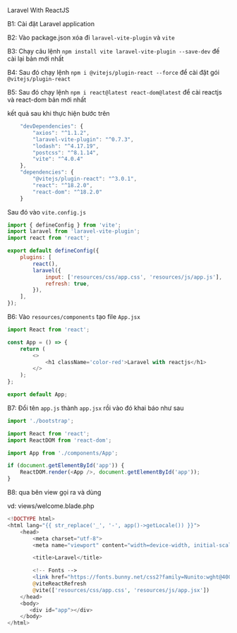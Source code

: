 Laravel With ReactJS

B1: Cài đặt Laravel application

B2: Vào package.json xóa đi `laravel-vite-plugin` và `vite`

B3: Chạy câu lệnh `npm install vite laravel-vite-plugin --save-dev` đế cài lại bản mới nhất

B4: Sau đó chạy lệnh `npm i @vitejs/plugin-react --force` để cài đặt gói `@vitejs/plugin-react`

B5: Sau đó chạy lệnh `npm i react@latest react-dom@latest` để cài reactjs và react-dom bản mới nhất

kết quả sau khi thực hiện bước trên

```js
    "devDependencies": {
        "axios": "^1.1.2",
        "laravel-vite-plugin": "^0.7.3",
        "lodash": "^4.17.19",
        "postcss": "^8.1.14",
        "vite": "^4.0.4"
    },
    "dependencies": {
        "@vitejs/plugin-react": "^3.0.1",
        "react": "^18.2.0",
        "react-dom": "^18.2.0"
    }
```

Sau đó vào `vite.config.js`

```js
import { defineConfig } from 'vite';
import laravel from 'laravel-vite-plugin';
import react from 'react';

export default defineConfig({
    plugins: [
        react(),
        laravel({
            input: ['resources/css/app.css', 'resources/js/app.js'],
            refresh: true,
        }),
    ],
});

```

B6: Vào `resources/components` tạo file `App.jsx`

```js
import React from 'react';

const App = () => {
    return (
        <>
            <h1 className='color-red'>Laravel with reactjs</h1>
        </>
    );
};

export default App;
```

B7: Đổi tên `app.js` thành `app.jsx` rồi vào đó khai báo như sau

```js
import './bootstrap';

import React from 'react';
import ReactDOM from 'react-dom';

import App from './components/App';

if (document.getElementById('app')) {
    ReactDOM.render(<App />, document.getElementById('app'));
}
```

B8: qua bên view gọi ra và dùng

vd: views/welcome.blade.php

```php
<!DOCTYPE html>
<html lang="{{ str_replace('_', '-', app()->getLocale()) }}">
    <head>
        <meta charset="utf-8">
        <meta name="viewport" content="width=device-width, initial-scale=1">

        <title>Laravel</title>

        <!-- Fonts -->
        <link href="https://fonts.bunny.net/css2?family=Nunito:wght@400;600;700&display=swap" rel="stylesheet">
        @viteReactRefresh
        @vite(['resources/css/app.css', 'resources/js/app.jsx'])
    </head>
    <body>
       <div id="app"></div>
    </body>
</html>

```
